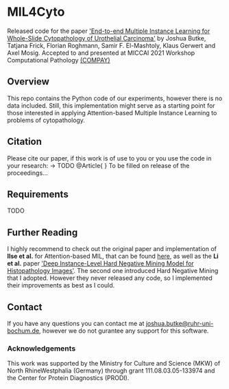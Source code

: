 # MIL4Cyto
Released code for the paper ['End-to-end Multiple Instance Learning for Whole-Slide Cytopathology of Urothelial Carcinoma'](https://proceedings.mlr.press/v156/butke21a/butke21a.pdf)
by Joshua Butke, Tatjana Frick, Florian Roghmann, Samir F. El-Mashtoly, Klaus Gerwert and Axel Mosig.
Accepted to and presented at MICCAI 2021 Workshop Computational Pathology [(COMPAY)](https://www.examode.eu/compay2021/)

## Overview
This repo contains the Python code of our experiments, however there is no data included. Still, this implementation might serve as a starting point for those interested in applying Attention-based Multiple Instance Learning to problems of cytopathology.

## Citation
Please cite our paper, if this work is of use to you or you use the code in your research:
-> TODO @Article{
}
To be filled on release of the proceedings...

## Requirements
TODO


## Further Reading
I highly recommend to check out the original paper and implementation of **Ilse et al.** for Attention-based MIL, that can be found [here](https://github.com/AMLab-Amsterdam/AttentionDeepMIL), as well as the **Li et al.** paper ['Deep Instance-Level Hard Negative Mining Model for Histopathology Images'](https://arxiv.org/pdf/1906.09681.pdf). The second one introduced Hard Negative Mining that I adopted. However they never released any code, so I implemented their improvements as best as I could.

## Contact
If you have any questions you can contact me at joshua.butke@ruhr-uni-bochum.de, however we do not gurantee any support for this software.

### Acknowledgements
This work was supported by the Ministry for Culture and Science (MKW) of North RhineWestphalia (Germany) through grant 111.08.03.05-133974 and the Center for Protein Diagnostics (PRODI).
